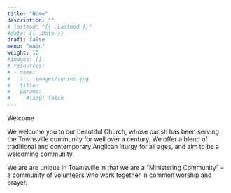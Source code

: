 ```yaml
---
title: "Home"
description: ""
# lastmod: "{{ .Lastmod }}"
#date: {{ .Date }}
draft: false
menu: "main"
weight: 10
#images: []
# resources:
# - name: 
#   src: images/sunset.jpg
#   title: 
#   params:
#     #lazy: false
---
```

Welcome

We welcome you to our beautiful Church, whose parish has been serving the Townsville community for well over a century. We offer a blend of traditional and contemporary Anglican liturgy for all ages, and aim to be a welcoming community.

We are are unique in Townsville in that we are a  “Ministering Community” – a community of volunteers who work together in common worship and prayer.
